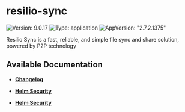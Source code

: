 # resilio-sync

![Version: 9.0.17](https://img.shields.io/badge/Version-9.0.17-informational?style=flat-square) ![Type: application](https://img.shields.io/badge/Type-application-informational?style=flat-square) ![AppVersion: "2.7.2.1375"](https://img.shields.io/badge/AppVersion-"2.7.2.1375"-informational?style=flat-square)

Resilio Sync is a fast, reliable, and simple file sync and share solution, powered by P2P technology

## Available Documentation

- [**Changelog**](CHANGELOG)

- [**Helm Security**](container-security)

- [**Helm Security**](helm-security)

